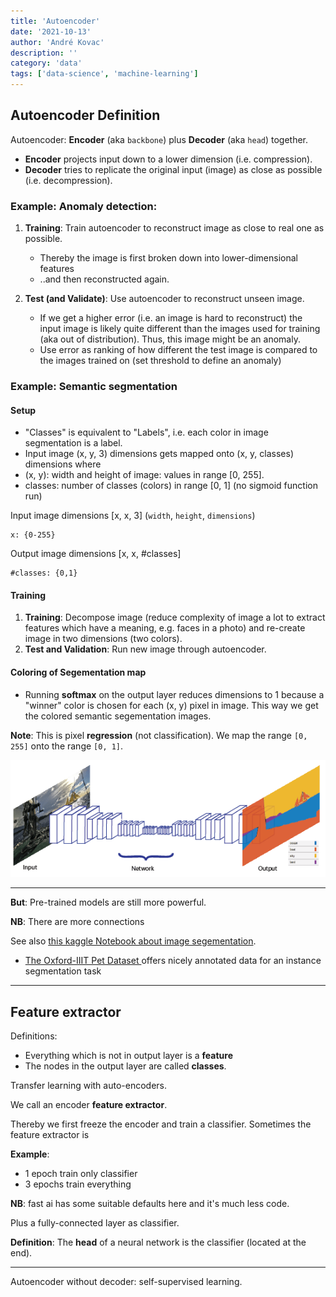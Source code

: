 ```yaml
---
title: 'Autoencoder'
date: '2021-10-13'
author: 'André Kovac'
description: ''
category: 'data'
tags: ['data-science', 'machine-learning']
---
```


## Autoencoder Definition

Autoencoder: **Encoder** (aka `backbone`) plus **Decoder** (aka `head`) together.

- **Encoder** projects input down to a lower dimension (i.e. compression).
- **Decoder** tries to replicate the original input (image) as close as possible (i.e. decompression).

### Example: Anomaly detection:

1. **Training**: Train autoencoder to reconstruct image as close to real one as possible.

    - Thereby the image is first broken down into lower-dimensional features
    - ..and then reconstructed again.

2. **Test (and Validate)**: Use autoencoder to reconstruct unseen image.

    - If we get a higher error (i.e. an image is hard to reconstruct) the input image is likely quite different than the images used for training (aka out of distribution). Thus, this image might be an anomaly.
    - Use error as ranking of how different the test image is compared to the images trained on (set threshold to define an anomaly)

### Example: Semantic segmentation

#### Setup

- "Classes" is equivalent to "Labels", i.e. each color in image segmentation is a label.
- Input image (x, y, 3) dimensions gets mapped onto (x, y, classes) dimensions where 
- (x, y): width and height of image: values in range [0, 255].
- classes: number of classes (colors) in range [0, 1] (no sigmoid function run)

Input image dimensions [x, x, 3] (`width`, `height`, `dimensions`)

    x: {0-255}

Output image dimensions [x, x, #classes]

    #classes: {0,1}

#### Training

1. **Training**: Decompose image (reduce complexity of image a lot to extract features which have a meaning, e.g. faces in a photo) and re-create image in two dimensions (two colors).
2. **Test and Validation**: Run new image through autoencoder.

#### Coloring of Segementation map

- Running **softmax** on the output layer reduces dimensions to 1 because a "winner" color is chosen for each (x, y) pixel in image. This way we get the colored semantic segementation images. 

**Note**: This is pixel **regression** (not classification). We map the range `[0, 255]` onto the range `[0, 1]`.

![semantic segmentation](./images/semanticsegmentation_transferlearning.png)


---


**But**: Pre-trained models are still more powerful.

**NB**: There are more connections

See also [this kaggle Notebook about image segementation](https://www.kaggle.com/dhananjay3/image-segmentation-from-scratch-in-pytorch).

- [The Oxford-IIIT Pet Dataset ](https://www.robots.ox.ac.uk/~vgg/data/pets/) offers nicely annotated data for an instance segmentation task


---








## Feature extractor

Definitions:
- Everything which is not in output layer is a **feature**
- The nodes in the output layer are called **classes**.

Transfer learning with auto-encoders.

We call an encoder **feature extractor**. 

Thereby we first freeze the encoder and train a classifier. Sometimes the feature extractor is

**Example**:

- 1 epoch train only classifier
- 3 epochs train everything

**NB**: fast ai has some suitable defaults here and it's much less code.

Plus a fully-connected layer as classifier.


**Definition**: The **head** of a neural network is the classifier (located at the end).


---

Autoencoder without decoder: self-supervised learning.